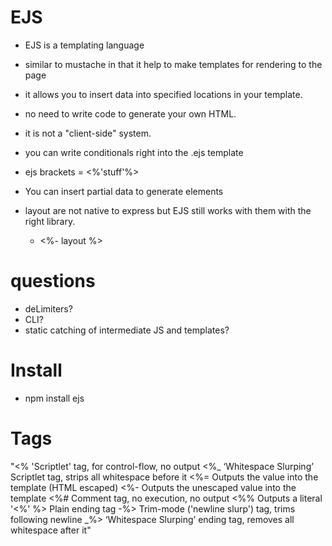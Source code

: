 # EJS

- EJS is a templating language
- similar to mustache in that it help to make templates for rendering to the page
- it allows you to insert data into specified locations in your template.
- no need to write code to generate your own HTML.
- it is not a "client-side" system.

- you can write conditionals right into the .ejs template
- ejs brackets = <%'stuff'%>
- You can insert partial data to generate elements
- layout are not native to express but EJS still works with them with the right library.
  - <%- layout %>

# questions
- deLimiters?
- CLI?
- static catching of intermediate JS and templates?

# Install
- npm install ejs

# Tags
"<% 'Scriptlet' tag, for control-flow, no output
<%_ ‘Whitespace Slurping’ Scriptlet tag, strips all whitespace before it
<%= Outputs the value into the template (HTML escaped)
<%- Outputs the unescaped value into the template
<%# Comment tag, no execution, no output
<%% Outputs a literal '<%'
%> Plain ending tag
-%> Trim-mode ('newline slurp') tag, trims following newline
_%> ‘Whitespace Slurping’ ending tag, removes all whitespace after it"